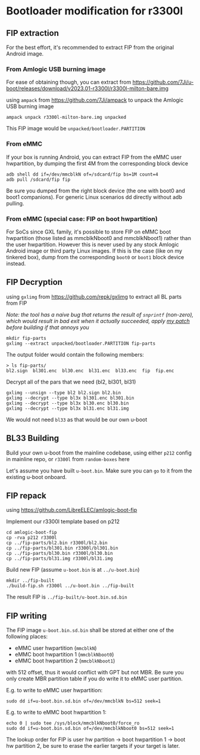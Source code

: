 # Bootloader modification for r3300l

## FIP extraction

For the best effort, it's recommended to extract FIP from the original Android image. 

### From Amlogic USB burning image

For ease of obtaining though, you can extract from https://github.com/7Ji/u-boot/releases/download/v2023.01-r3300l/r3300l-milton-bare.img

using `ampack` from https://github.com/7Ji/ampack to unpack the Amlogic USB burning image
```
ampack unpack r3300l-milton-bare.img unpacked
```
This FIP image would be `unpacked/bootloader.PARTITION`

### From eMMC

If your box is running Android, you can extract FIP from the eMMC user hwpartition, by dumping the first 4M from the corresponding block device
```
adb shell dd if=/dev/mmcblkN of=/sdcard/fip bs=1M count=4
adb pull /sdcard/fip fip
```

Be sure you dumped from the right block device (the one with boot0 and boot1 companions). For generic Linux scenarios dd directly without adb pulling.



### From eMMC (special case: FIP on boot hwpartition)

For SoCs since GXL family, it's possible to store FIP on eMMC boot hwpartition (those listed as mmcblkNboot0 and mmcblkNboot1) rather than the user hwpartition. However this is never used by any stock Amlogic Android image or third party Linux images. If this is the case (like on my tinkered box), dump from the corresponding `boot0` or `boot1` block device instead.

## FIP Decryption

using `gxlimg` from https://github.com/repk/gxlimg to extract all BL parts from FIP

_Note: the tool has a naive bug that returns the result of `snprintf` (non-zero), which would result in bad exit when it actually succeeded, apply [my patch](./0001-fip-gi_fip_extract_bl3x-fix-non-zero-return-code-on-.patch) before building if that annoys you_

```
mkdir fip-parts
gxlimg --extract unpacked/bootloader.PARTITION fip-parts
```

The output folder would contain the following members:

```
> ls fip-parts/
bl2.sign  bl301.enc  bl30.enc  bl31.enc  bl33.enc  fip  fip.enc
```

Decrypt all of the pars that we need (bl2, bl301, bl31)

```
gxlimg --unsign --type bl2 bl2.sign bl2.bin
gxlimg --decrypt --type bl3x bl301.enc bl301.bin
gxlimg --decrypt --type bl3x bl30.enc bl30.bin
gxlimg --decrypt --type bl3x bl31.enc bl31.img
```

We would not need `bl33` as that would be our own u-boot

## BL33 Building

Build your own u-boot from the mainline codebase, using either `p212` config in mainline repo, or `r3300l` from `random-boxes` here

Let's assume you have built `u-boot.bin`. Make sure you can `go` to it from the existing u-boot onboard.

## FIP repack

using https://github.com/LibreELEC/amlogic-boot-fip

Implement our r3300l template based on p212
```
cd amlogic-boot-fip
cp -rva p212 r3300l
cp ../fip-parts/bl2.bin r3300l/bl2.bin
cp ../fip-parts/bl301.bin r3300l/bl301.bin
cp ../fip-parts/bl30.bin r3300l/bl30.bin
cp ../fip-parts/bl31.img r3300l/bl31.img 
```

Build new FIP (assume `u-boot.bin` is at `../u-boot.bin`)
```
mkdir ../fip-built
./build-fip.sh r3300l ../u-boot.bin ../fip-built
```

The result FIP is `../fip-built/u-boot.bin.sd.bin`

## FIP writing

The FIP image `u-boot.bin.sd.bin` shall be stored at either one of the following places:
- eMMC user hwpartition (`mmcblkN`)
- eMMC boot hwpartition 1 (`mmcblkNboot0`)
- eMMC boot hwpartition 2 (`mmcblkNboot1`)

with 512 offset, thus it would conflict with GPT but not MBR. Be sure you only create MBR partition table if you do write it to eMMC user partition.

E.g. to write to eMMC user hwpartition:
```
sudo dd if=u-boot.bin.sd.bin of=/dev/mmcblkN bs=512 seek=1
```

E.g. to write to eMMC boot hwpartition 1:
```
echo 0 | sudo tee /sys/block/mmcblkNboot0/force_ro 
sudo dd if=u-boot.bin.sd.bin of=/dev/mmcblkNboot0 bs=512 seek=1
```

The lookup order for FIP is user hw partition -> boot hwpartition 1 -> boot hw partition 2, be sure to erase the earlier targets if your target is later.
